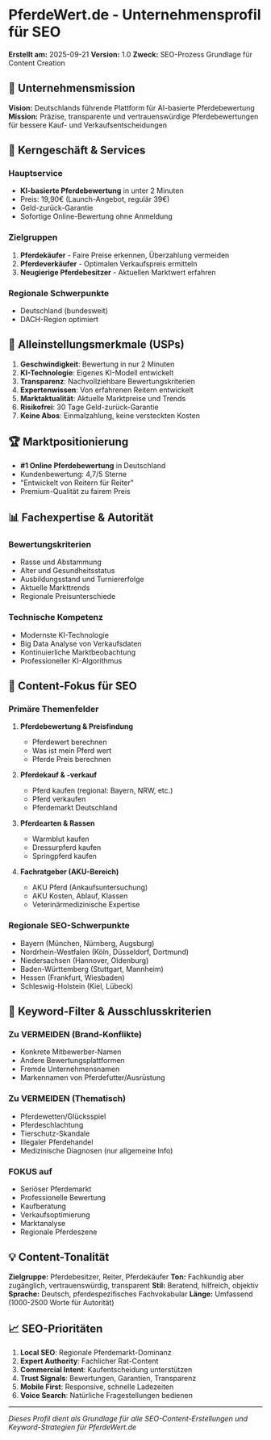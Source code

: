 # PferdeWert.de - Unternehmensprofil für SEO

**Erstellt am:** 2025-09-21
**Version:** 1.0
**Zweck:** SEO-Prozess Grundlage für Content Creation

## 🎯 Unternehmensmission

**Vision:** Deutschlands führende Plattform für AI-basierte Pferdebewertung
**Mission:** Präzise, transparente und vertrauenswürdige Pferdebewertungen für bessere Kauf- und Verkaufsentscheidungen

## 🏢 Kerngeschäft & Services

### Hauptservice
- **KI-basierte Pferdebewertung** in unter 2 Minuten
- Preis: 19,90€ (Launch-Angebot, regulär 39€)
- Geld-zurück-Garantie
- Sofortige Online-Bewertung ohne Anmeldung

### Zielgruppen
1. **Pferdekäufer** - Faire Preise erkennen, Überzahlung vermeiden
2. **Pferdeverkäufer** - Optimalen Verkaufspreis ermitteln
3. **Neugierige Pferdebesitzer** - Aktuellen Marktwert erfahren

### Regionale Schwerpunkte
- Deutschland (bundesweit)
- DACH-Region optimiert

## 🚀 Alleinstellungsmerkmale (USPs)

1. **Geschwindigkeit**: Bewertung in nur 2 Minuten
2. **KI-Technologie**: Eigenes KI-Modell entwickelt
3. **Transparenz**: Nachvollziehbare Bewertungskriterien
4. **Expertenwissen**: Von erfahrenen Reitern entwickelt
5. **Marktaktualität**: Aktuelle Marktpreise und Trends
6. **Risikofrei**: 30 Tage Geld-zurück-Garantie
7. **Keine Abos**: Einmalzahlung, keine versteckten Kosten

## 🏆 Marktpositionierung

- **#1 Online Pferdebewertung** in Deutschland
- Kundenbewertung: 4,7/5 Sterne
- "Entwickelt von Reitern für Reiter"
- Premium-Qualität zu fairem Preis

## 📊 Fachexpertise & Autorität

### Bewertungskriterien
- Rasse und Abstammung
- Alter und Gesundheitsstatus
- Ausbildungsstand und Turniererfolge
- Aktuelle Markttrends
- Regionale Preisunterschiede

### Technische Kompetenz
- Modernste KI-Technologie
- Big Data Analyse von Verkaufsdaten
- Kontinuierliche Marktbeobachtung
- Professioneller KI-Algorithmus

## 🎯 Content-Fokus für SEO

### Primäre Themenfelder
1. **Pferdebewertung & Preisfindung**
   - Pferdewert berechnen
   - Was ist mein Pferd wert
   - Pferde Preis berechnen

2. **Pferdekauf & -verkauf**
   - Pferd kaufen (regional: Bayern, NRW, etc.)
   - Pferd verkaufen
   - Pferdemarkt Deutschland

3. **Pferdearten & Rassen**
   - Warmblut kaufen
   - Dressurpferd kaufen
   - Springpferd kaufen

4. **Fachratgeber (AKU-Bereich)**
   - AKU Pferd (Ankaufsuntersuchung)
   - AKU Kosten, Ablauf, Klassen
   - Veterinärmedizinische Expertise

### Regionale SEO-Schwerpunkte
- Bayern (München, Nürnberg, Augsburg)
- Nordrhein-Westfalen (Köln, Düsseldorf, Dortmund)
- Niedersachsen (Hannover, Oldenburg)
- Baden-Württemberg (Stuttgart, Mannheim)
- Hessen (Frankfurt, Wiesbaden)
- Schleswig-Holstein (Kiel, Lübeck)

## 🚫 Keyword-Filter & Ausschlusskriterien

### Zu VERMEIDEN (Brand-Konflikte)
- Konkrete Mitbewerber-Namen
- Andere Bewertungsplattformen
- Fremde Unternehmensnamen
- Markennamen von Pferdefutter/Ausrüstung

### Zu VERMEIDEN (Thematisch)
- Pferdewetten/Glücksspiel
- Pferdeschlachtung
- Tierschutz-Skandale
- Illegaler Pferdehandel
- Medizinische Diagnosen (nur allgemeine Info)

### FOKUS auf
- Seriöser Pferdemarkt
- Professionelle Bewertung
- Kaufberatung
- Verkaufsoptimierung
- Marktanalyse
- Regionale Pferdeszene

## 💡 Content-Tonalität

**Zielgruppe:** Pferdebesitzer, Reiter, Pferdekäufer
**Ton:** Fachkundig aber zugänglich, vertrauenswürdig, transparent
**Stil:** Beratend, hilfreich, objektiv
**Sprache:** Deutsch, pferdespezifisches Fachvokabular
**Länge:** Umfassend (1000-2500 Worte für Autorität)

## 📈 SEO-Prioritäten

1. **Local SEO**: Regionale Pferdemarkt-Dominanz
2. **Expert Authority**: Fachlicher Rat-Content
3. **Commercial Intent**: Kaufentscheidung unterstützen
4. **Trust Signals**: Bewertungen, Garantien, Transparenz
5. **Mobile First**: Responsive, schnelle Ladezeiten
6. **Voice Search**: Natürliche Fragestellungen bedienen

---

*Dieses Profil dient als Grundlage für alle SEO-Content-Erstellungen und Keyword-Strategien für PferdeWert.de*